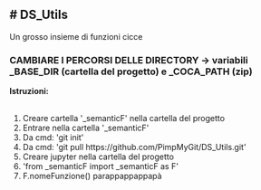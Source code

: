 <h2># DS_Utils</h2>
Un grosso insieme di funzioni cicce
<br>
<h3><b> CAMBIARE I PERCORSI DELLE DIRECTORY → variabili _BASE_DIR (cartella del progetto) e _COCA_PATH (zip)</b></h3>
<b>Istruzioni:</b>
<br><br>
<ol>
    <li>Creare cartella '_semanticF' nella cartella del progetto</li>
    <li>Entrare nella cartella '_semanticF'</li>
    <li>Da cmd: 'git init'</li>
    <li>Da cmd: 'git pull https://github.com/PimpMyGit/DS_Utils.git'</li>
    <li>Creare jupyter nella cartella del progetto</li>
    <li>'from _semanticF import _semanticF as F'</li>
    <li>F.nomeFunzione() parappappappapà</li>
<ol>
